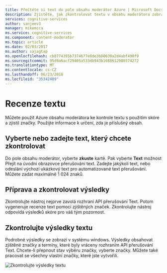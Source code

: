 ```yaml
---
title: Přečtěte si text do pole obsahu moderátor Azure | Microsoft Docs
description: Zjistěte, jak zkontrolovat textu v obsahu moderátora zobrazíte jeho skóre a zjistil značky. Pomocí informací určit, zda je příslušný obsah.
services: cognitive-services
author: sanjeev3
manager: mikemcca
ms.service: cognitive-services
ms.component: content-moderator
ms.topic: article
ms.date: 02/03/2017
ms.author: sajagtap
ms.openlocfilehash: cb8774395b7374677e8de3b80630a2d4abf490f9
ms.sourcegitcommit: 95d9a6acf29405a533db943b1688612980374272
ms.translationtype: MT
ms.contentlocale: cs-CZ
ms.lasthandoff: 06/23/2018
ms.locfileid: "35342409"
---
```

# <a name="review-text"></a>Recenze textu

Můžete použít Azure obsahu moderátora ke kontrole textu s použitím skóre a zjistil značky. Použijte informace k určení, zda je příslušný obsah. 

## <a name="select-or-enter-the-text-to-review"></a>Vyberte nebo zadejte text, který chcete zkontrolovat

Do pole obsahu moderátor, vyberte **zkuste** kartě. Pak vyberte **Text** možnost Přejít na úvodní obrazovce přerušování text. Zadejte jakýkoli text, nebo odeslání výchozí ukázkový text pro automatizované text přerušování. Můžete zadat maximálně 1 024 znaků.

## <a name="get-ready-to-review-results"></a>Příprava a zkontrolovat výsledky

Zkontrolujte nástroj nejprve zavolá rozhraní API přerušování Text. Potom vygeneruje recenze text pomocí zjištěných značek. Zkontrolujte nástroj odpovídá výsledků skóre pro váš tým pozornost.

## <a name="review-text-results"></a>Zkontrolujte výsledky textu

Podrobné výsledky se zobrazí v systému windows. Výsledky obsahovat zjištěné značky a termíny, které byly vráceny rozhraním API přerušování Text. Chcete-li přepnout stav výběru značky, vyberte značky. Můžete také pracovat se všechny vlastní značky, které jste vytvořili.

![Zkontrolujte výsledky textu](images/3-review-text-2.png)
